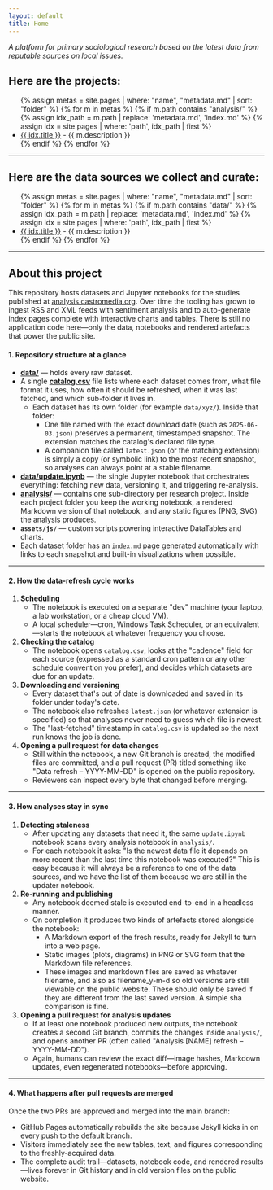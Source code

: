 ```yaml
---
layout: default
title: Home
---
```


<p><i>A platform for primary sociological research based on the latest data from reputable sources on local issues.</i></p>

## Here are the projects:

<div markdown="0">

<ul>
{% assign metas = site.pages | where: "name", "metadata.md" | sort: "folder" %}
{% for m in metas %}
{% if m.path contains "analysis/" %}
  {% assign idx_path = m.path | replace: 'metadata.md', 'index.md' %}
  {% assign idx = site.pages | where: 'path', idx_path | first %}
  <li><a href="{{ idx.url }}">{{ idx.title }}</a> - {{ m.description }}</li>
{% endif %}
{% endfor %}
</ul>

</div>

---

## Here are the data sources we collect and curate:

<div markdown="0">

<ul>
{% assign metas = site.pages | where: "name", "metadata.md" | sort: "folder" %}
{% for m in metas %}
{% if m.path contains "data/" %}
  {% assign idx_path = m.path | replace: 'metadata.md', 'index.md' %}
  {% assign idx = site.pages | where: 'path', idx_path | first %}
  <li><a href="{{ idx.url }}">{{ idx.title }}</a> - {{ m.description }}</li>
{% endif %}
{% endfor %}
</ul>


</div>

---

## About this project

This repository hosts datasets and Jupyter notebooks for the studies published at [analysis.castromedia.org](https://analysis.castromedia.org).
Over time the tooling has grown to ingest RSS and XML feeds with sentiment analysis and to auto-generate index pages complete with interactive charts and tables.
There is still no application code here—only the data, notebooks and rendered artefacts that power the public site.


#### 1. Repository structure at a glance

* **[data/](https://github.com/Castro-Media/Analysis/tree/main/data)** — holds every raw dataset.
* A single **[catalog.csv](https://github.com/Castro-Media/Analysis/blob/main/data/catalog.csv)** file lists where each dataset comes from, what file format it uses, how often it should be refreshed, when it was last fetched, and which sub-folder it lives in.
  * Each dataset has its own folder (for example `data/xyz/`). Inside that folder:
    * One file named with the exact download date (such as `2025-06-03.json`) preserves a permanent, timestamped snapshot. The extension matches the catalog's declared file type.
    * A companion file called `latest.json` (or the matching extension) is simply a copy (or symbolic link) to the most recent snapshot, so analyses can always point at a stable filename.
* **[data/update.ipynb](https://github.com/Castro-Media/Analysis/blob/main/data/update.ipynb)** — the single Jupyter notebook that orchestrates everything: fetching new data, versioning it, and triggering re-analysis.
* **[analysis/](https://github.com/Castro-Media/Analysis/tree/main/analysis)** — contains one sub-directory per research project. Inside each project folder you keep the working notebook, a rendered Markdown version of that notebook, and any static figures (PNG, SVG) the analysis produces.
* **`assets/js/`** — custom scripts powering interactive DataTables and charts.
* Each dataset folder has an `index.md` page generated automatically with links to each snapshot and built-in visualizations when possible.

---

#### 2. How the data-refresh cycle works

1. **Scheduling**
   * The notebook is executed on a separate "dev" machine (your laptop, a lab workstation, or a cheap cloud VM).
   * A local scheduler—cron, Windows Task Scheduler, or an equivalent—starts the notebook at whatever frequency you choose.
2. **Checking the catalog**
   * The notebook opens `catalog.csv`, looks at the "cadence" field for each source (expressed as a standard cron pattern or any other schedule convention you prefer), and decides which datasets are due for an update.
3. **Downloading and versioning**
   * Every dataset that's out of date is downloaded and saved in its folder under today's date.
   * The notebook also refreshes `latest.json` (or whatever extension is specified) so that analyses never need to guess which file is newest.
   * The "last-fetched" timestamp in `catalog.csv` is updated so the next run knows the job is done.
4. **Opening a pull request for data changes**
   * Still within the notebook, a new Git branch is created, the modified files are committed, and a pull request (PR) titled something like "Data refresh – YYYY-MM-DD" is opened on the public repository.
   * Reviewers can inspect every byte that changed before merging.

---

#### 3. How analyses stay in sync

1. **Detecting staleness**
   * After updating any datasets that need it, the same `update.ipynb` notebook scans every analysis notebook in `analysis/`.
   * For each notebook it asks: "Is the newest data file it depends on more recent than the last time this notebook was executed?" This is easy because it will always be a reference to one of the data sources, and we have the list of them because we are still in the updater notebook.
2. **Re-running and publishing**
   * Any notebook deemed stale is executed end-to-end in a headless manner.
   * On completion it produces two kinds of artefacts stored alongside the notebook:
     * A Markdown export of the fresh results, ready for Jekyll to turn into a web page.
     * Static images (plots, diagrams) in PNG or SVG form that the Markdown file references.
     * These images and markdown files are saved as whatever filename, and also as filename_y-m-d so old versions are still viewable on the public website. These should only be saved if they are different from the last saved version. A simple sha comparison is fine.
3. **Opening a pull request for analysis updates**
   * If at least one notebook produced new outputs, the notebook creates a second Git branch, commits the changes inside `analysis/`, and opens another PR (often called "Analysis [NAME] refresh – YYYY-MM-DD").
   * Again, humans can review the exact diff—image hashes, Markdown updates, even regenerated notebooks—before approving.

---

#### 4. What happens after pull requests are merged

Once the two PRs are approved and merged into the main branch:

* GitHub Pages automatically rebuilds the site because Jekyll kicks in on every push to the default branch.
* Visitors immediately see the new tables, text, and figures corresponding to the freshly-acquired data.
* The complete audit trail—datasets, notebook code, and rendered results—lives forever in Git history and in old version files on the public website.

